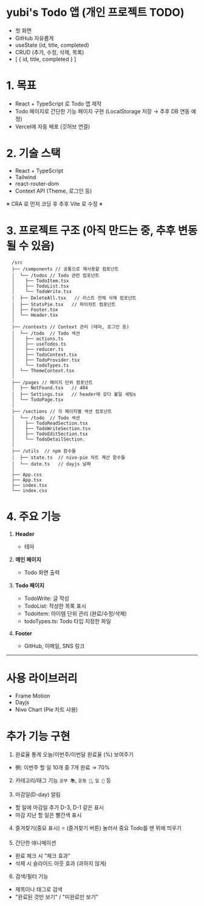 # yubi's Todo 앱 (개인 프로젝트 TODO)

- 첫 화면
- GitHub 자유롭게
- useState (id, title, completed)
- CRUD (추가, 수정, 삭제, 목록)
- [ { id, title, completed } ]

# 1. 목표

- React + TypeScript 로 Todo 앱 제작
- Todo 페이지로 간단한 기능 페이지 구현 (LocalStorage 저장 → 추후 DB 연동 예정)
- Vercel에 자동 배포 (깃허브 연결)

# 2. 기술 스택

- React + TypeScript
- Tailwind
- react-router-dom
- Context API (Theme, 로그인 등)

※ CRA 로 먼저 코딩 후 추후 Vite 로 수정 ※

# 3. 프로젝트 구조 (아직 만드는 중, 추후 변동될 수 있음)

```text
  /src
  ├── /components // 공통으로 재사용할 컴포넌트
  │  └── /todos // Todo 관련 컴포넌트
  │    ├── TodoItem.tsx
  │    ├── TodoList.tsx
  │    └── TodoWrite.tsx
  │  ├── DeleteAll.tsx   // 리스트 전체 삭제 컴포넌트
  │  ├── StatsPie.tsx   // 파이차트 컴포넌트
  │  ├── Footer.tsx
  │  └── Header.tsx
  │
  ├── /contexts // Context 관리 (테마, 로그인 등)
  │  └── /todo  // Todo 섹션
  │    ├── actions.ts
  │    ├── useTodos.ts
  │    ├── reducer.ts
  │    ├── TodoContext.tsx
  │    ├── TodoProvider.tsx
  │    └── todoTypes.ts
  │  └── ThemeContext.tsx
  │
  ├── /pages // 페이지 단위 컴포넌트
  │  ├── NotFound.tsx   // 404
  │  ├── Settings.tsx   // header에 갖다 붙일 세팅s
  │  └── TodoPage.tsx
  │
  ├── /sections // 각 페이지별 섹션 컴포넌트
  │  └── /todo  // Todo 섹션
  │    ├── TodoReadSection.tsx
  │    ├── TodoWriteSection.tsx
  │    ├── TodoEditSection.tsx
  │    └── TodoDetailSection.
  │
  ├── /utils  // npm 함수들
  │  ├── state.ts  // nivo-pie 차트 계산 함수들
  │  └── date.ts   // dayjs 날짜
  │
  ├── App.css
  ├── App.tsx
  ├── index.tsx
  └── index.css
```

# 4. 주요 기능

1. **Header**
   - 테마

2. **메인 페이지**
   - Todo 화면 출력

3. **Todo 페이지**
   - TodoWrite: 글 작성
   - TodoList: 작성한 목록 표시
   - TodoItem: 아이템 단위 관리 (완료/수정/삭제)
   - todoTypes.ts: Todo 타입 지정한 파일

4. **Footer**
   - GitHub, 이메일, SNS 링크

---

# 사용 라이브러리

- Frame Motion
- Dayjs
- Nivo Chart (Pie 차트 사용)

# 추가 기능 구현

1. 완료율 통계 오늘/이번주/이번달 완료율 (%) 보여주기

- 例: 이번주 할 일 10개 중 7개 완료 → 70%

2. 카테고리/태그 기능 `공부 📚`, `운동 🏃`, `일 💼` 등

3. 마감일(D-day) 알림

- 할 일에 마감일 추가 D-3, D-1 같은 표시
- 마감 지난 할 일은 빨간색 표시

4. 즐겨찾기(중요 표시) ⭐ (즐겨찾기 버튼) 눌러서 중요 Todo를 맨 위에 띄우기

5. 간단한 애니메이션

- 완료 체크 시 "체크 효과"
- 삭제 시 슬라이드 아웃 효과 (과하지 않게)

6. 검색/필터 기능

- 제목이나 태그로 검색
- "완료된 것만 보기" / "미완료만 보기"
